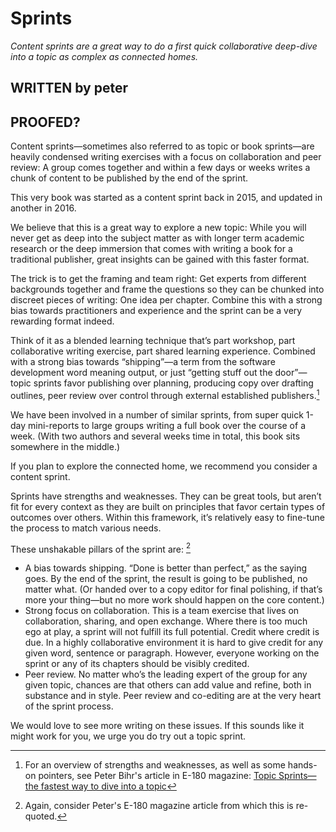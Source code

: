 # Sprints

_Content sprints are a great way to do a first quick collaborative deep-dive into a topic as complex as connected homes._

## WRITTEN by peter
## PROOFED?

Content sprints—sometimes also referred to as topic or book sprints—are heavily condensed writing exercises with a focus on collaboration and peer review: A group comes together and within a few days or weeks writes a chunk of content to be published by the end of the sprint.

This very book was started as a content sprint back in 2015, and updated in another in 2016.

We believe that this is a great way to explore a new topic: While you will never get as deep into the subject matter as with longer term academic research or the deep immersion that comes with writing a book for a traditional publisher, great insights can be gained with this faster format.

The trick is to get the framing and team right: Get experts from different backgrounds together and frame the questions so they can be chunked into discreet pieces of writing: One idea per chapter. Combine this with a strong bias towards practitioners and experience and the sprint can be a very rewarding format indeed.

Think of it as a blended learning technique that’s part workshop, part collaborative writing exercise, part shared learning experience. Combined with a strong bias towards “shipping”—a term from the software development word meaning output, or just “getting stuff out the door”—topic sprints favor publishing over planning, producing copy over drafting outlines, peer review over control through external established publishers.[^1]

We have been involved in a number of similar sprints, from super quick 1-day mini-reports to large groups writing a full book over the course of a week. (With two authors and several weeks time in total, this book sits somewhere in the middle.)

If you plan to explore the connected home, we recommend you consider a content sprint.

Sprints have strengths and weaknesses. They can be great tools, but aren’t fit for every context as they are built on principles that favor certain types of outcomes over others. Within this framework, it’s relatively easy to fine-tune the process to match various needs.

These unshakable pillars of the sprint are: [^2]

- A bias towards shipping. “Done is better than perfect,” as the saying goes. By the end of the sprint, the result is going to be published, no matter what. (Or handed over to a copy editor for final polishing, if that’s more your thing—but no more work should happen on the core content.)
- Strong focus on collaboration. This is a team exercise that lives on collaboration, sharing, and open exchange. Where there is too much ego at play, a sprint will not fulfill its full potential.
Credit where credit is due. In a highly collaborative environment it is hard to give credit for any given word, sentence or paragraph. However, everyone working on the sprint or any of its chapters should be visibly credited.
- Peer review. No matter who’s the leading expert of the group for any given topic, chances are that others can add value and refine, both in substance and in style. Peer review and co-editing are at the very heart of the sprint process.

We would love to see more writing on these issues. If this sounds like it might work for you, we urge you do try out a topic sprint.





[^1]: For an overview of strengths and weaknesses, as well as some hands-on pointers, see Peter Bihr's article in E-180 magazine: [Topic Sprints—the fastest way to dive into a topic](http://mag.e-180.com/en/2015/09/topic-sprints-the-fastest-way-to-deep-dive-into-a-topic/)
[^2]: Again, consider Peter's E-180 magazine article from which this is re-quoted.
